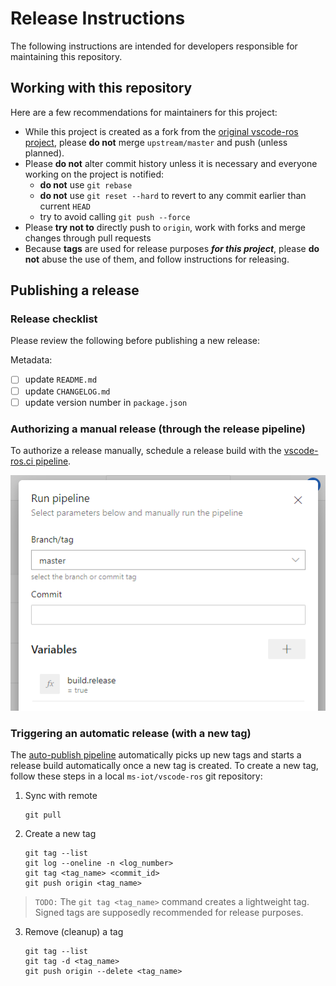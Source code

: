 # Release Instructions

The following instructions are intended for developers responsible for maintaining this repository.

## Working with this repository

Here are a few recommendations for maintainers for this project:
- While this project is created as a fork from the [original vscode-ros project][ajshort_vscode-ros], please **do not** merge `upstream/master` and push (unless planned).
- Please **do not** alter commit history unless it is necessary and everyone working on the project is notified:
    - **do not** use `git rebase`
    - **do not** use `git reset --hard` to revert to any commit earlier than current `HEAD`
    - try to avoid calling `git push --force`
- Please **try not to** directly push to `origin`, work with forks and merge changes through pull requests
- Because **tags** are used for release purposes ***for this project***, please **do not** abuse the use of them, and follow instructions for releasing.

## Publishing a release

### Release checklist

Please review the following before publishing a new release:

Metadata:
- [ ] update `README.md`
- [ ] update `CHANGELOG.md`
- [ ] update version number in `package.json`

### Authorizing a manual release (through the release pipeline)

To authorize a release manually, schedule a release build with the [vscode-ros.ci pipeline][vscode-ros.ci].

![schedule a release build][schedule_manual_release_build]

### Triggering an automatic release (with a new tag)

The [auto-publish pipeline][vscode-ros.auto-publish] automatically picks up new tags and starts a release build automatically once a new tag is created. To create a new tag, follow these steps in a local `ms-iot/vscode-ros` git repository:

1. Sync with remote
    ```
    git pull
    ```

2. Create a new tag
    ```
    git tag --list
    git log --oneline -n <log_number>
    git tag <tag_name> <commit_id>
    git push origin <tag_name>
    ```

> `TODO:` The `git tag <tag_name>` command creates a lightweight tag. Signed tags are supposedly recommended for release purposes.

3. Remove (cleanup) a tag
    ```
    git tag --list
    git tag -d <tag_name>
    git push origin --delete <tag_name>
    ```

<!-- link to files -->
[schedule_manual_release_build]: /media/documentation/pipeline-manual-release.png

<!-- link to external sites -->
[ajshort_vscode-ros]: https://github.com/ajshort/vscode-ros
[vscode-ros.auto-publish]: https://ros-win.visualstudio.com/ros-win/_build?definitionId=58
[vscode-ros.ci]: https://ros-win.visualstudio.com/ros-win/_build?definitionId=57
